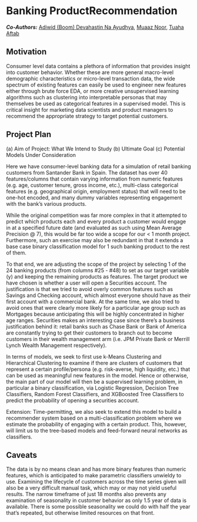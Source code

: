 # Banking ProductRecommendation
**_Co-Authors:_** [Adiwid (Boom) Devahastin Na Ayudhya](https://www.linkedin.com/in/boom-devahastin/), [Muaaz Noor](https://www.linkedin.com/in/muaazahmednoor/?originalSubdomain=pk), [Tuaha Aftab](https://www.linkedin.com/in/tuaha-aftab/?originalSubdomain=pk)

## Motivation

Consumer level data contains a plethora of information that provides insight into customer behavior. Whether these are more general macro-level demographic characteristics or micro-level transaction data, the wide spectrum of existing features can easily be used to engineer new features either through brute force EDA, or more creative unsupervised learning algorithms such as clustering into interpretable personas that may themselves be used as categorical features in a supervised model. This is critical insight for marketing data scientists and product managers to recommend the appropriate strategy to target potential customers.

## Project Plan

(a)	Aim of Project: What We Intend to Study
(b)	Ultimate Goal
(c)	Potential Models Under Consideration

Here we have consumer-level banking data for a simulation of retail banking customers from Santander Bank in Spain. The dataset has over 40 features/columns that contain varying information from numeric features (e.g. age, customer tenure, gross income, etc.), multi-class categorical features (e.g. geographical origin, employment status) that will need to be one-hot encoded, and many dummy variables representing engagement with the bank’s various products.

While the original competition was far more complex in that it attempted to predict which products each and every product a customer would engage in at a specified future date (and evaluated as such using Mean Average Precision @ 7), this would be far too wide a scope for our < 1 month project. Furthermore, such an exercise may also be redundant in that it extends a base case binary classification model for 1 such banking product to the rest of them. 

To that end, we are adjusting the scope of the project by selecting 1 of the 24 banking products (from columns #25 - #48) to set as our target variable (y) and keeping the remaining products as features. The target product we have chosen is whether a user will open a Securities account. The justification is that we tried to avoid overly common features such as Savings and Checking account, which almost everyone should have as their first account with a commercial bank. At the same time, we also tried to avoid ones that were clearly more likely for a particular age group such as Mortgages because anticipating this will be highly concentrated in higher age ranges. Securities makes an interesting case since there’s a business justification behind it: retail banks such as Chase Bank or Bank of America are constantly trying to get their customers to branch out to become customers in their wealth management arm (i.e. JPM Private Bank or Merrill Lynch Wealth Management respectively).

In terms of models, we seek to first use k-Means Clustering and Hierarchical Clustering to examine if there are clusters of customers that represent a certain profile/persona (e.g. risk-averse, high liquidity, etc.) that can be used as meaningful new features in the model. Hence or otherwise, the main part of our model will then be a supervised learning problem, in particular a binary classification, via Logistic Regression, Decision Tree Classifiers, Random Forest Classifiers, and XGBoosted Tree Classifiers to predict the probability of opening a securities account. 

Extension: Time-permitting, we also seek to extend this model to build a recommender system based on a multi-classification problem where we estimate the probability of engaging with a certain product. This, however, will limit us to the tree-based models and feed-forward neural networks as classifiers.

## Caveats

The data is by no means clean and has more binary features than numeric features, which is anticipated to make parametric classifiers unwieldy to use. Examining the lifecycle of customers across the time series given will also be a very difficult manual task, which may or may not yield useful results. The narrow timeframe of just 18 months also prevents any examination of seasonality in customer behavior as only 1.5 year of data is available. There is some possible seasonality we could do with half the year that’s repeated, but otherwise limited resources on that front.
